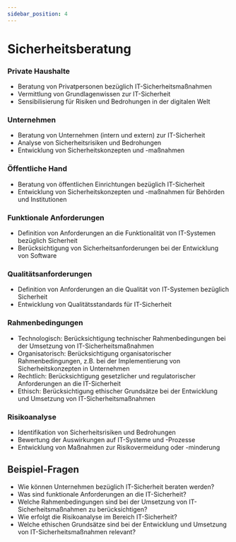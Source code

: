 ```yaml
---
sidebar_position: 4
---
```


# Sicherheitsberatung

<!--
Kunden zur IT-Sicherheit beraten

-   Private Haushalte
-   Unternehmen (intern, extern)
-   Öffentliche Hand
-   Funktionale Anforderungen
-   Qualitätsanforderungen Anforderungen
-   Rahmenbedingungen
    « Technologisch
    « Organisatorisch
    Rechtlich
    « Ethisch
-   Risikoanalyse -->

### Private Haushalte

-   Beratung von Privatpersonen bezüglich IT-Sicherheitsmaßnahmen
-   Vermittlung von Grundlagenwissen zur IT-Sicherheit
-   Sensibilisierung für Risiken und Bedrohungen in der digitalen Welt

### Unternehmen

-   Beratung von Unternehmen (intern und extern) zur IT-Sicherheit
-   Analyse von Sicherheitsrisiken und Bedrohungen
-   Entwicklung von Sicherheitskonzepten und -maßnahmen

### Öffentliche Hand

-   Beratung von öffentlichen Einrichtungen bezüglich IT-Sicherheit
-   Entwicklung von Sicherheitskonzepten und -maßnahmen für Behörden und Institutionen

### Funktionale Anforderungen

-   Definition von Anforderungen an die Funktionalität von IT-Systemen bezüglich Sicherheit
-   Berücksichtigung von Sicherheitsanforderungen bei der Entwicklung von Software

### Qualitätsanforderungen

-   Definition von Anforderungen an die Qualität von IT-Systemen bezüglich Sicherheit
-   Entwicklung von Qualitätsstandards für IT-Sicherheit

### Rahmenbedingungen

-   Technologisch: Berücksichtigung technischer Rahmenbedingungen bei der Umsetzung von IT-Sicherheitsmaßnahmen
-   Organisatorisch: Berücksichtigung organisatorischer Rahmenbedingungen, z.B. bei der Implementierung von Sicherheitskonzepten in Unternehmen
-   Rechtlich: Berücksichtigung gesetzlicher und regulatorischer Anforderungen an die IT-Sicherheit
-   Ethisch: Berücksichtigung ethischer Grundsätze bei der Entwicklung und Umsetzung von IT-Sicherheitsmaßnahmen

### Risikoanalyse

-   Identifikation von Sicherheitsrisiken und Bedrohungen
-   Bewertung der Auswirkungen auf IT-Systeme und -Prozesse
-   Entwicklung von Maßnahmen zur Risikovermeidung oder -minderung

## Beispiel-Fragen

-   Wie können Unternehmen bezüglich IT-Sicherheit beraten werden?
-   Was sind funktionale Anforderungen an die IT-Sicherheit?
-   Welche Rahmenbedingungen sind bei der Umsetzung von IT-Sicherheitsmaßnahmen zu berücksichtigen?
-   Wie erfolgt die Risikoanalyse im Bereich IT-Sicherheit?
-   Welche ethischen Grundsätze sind bei der Entwicklung und Umsetzung von IT-Sicherheitsmaßnahmen relevant?
